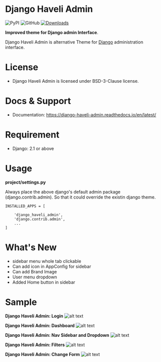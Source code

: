 # Django Haveli Admin

![PyPI](https://img.shields.io/pypi/v/django-haveli-admin)
![GitHub](https://img.shields.io/github/license/purnendukar/django-haveli-admin)
[![Downloads](https://pepy.tech/badge/django-haveli-admin)](https://pepy.tech/project/django-haveli-admin)

**Improved theme for Django admin Interface**.

Django Haveli Admin is alternative Theme for [Django](http://www.djangoproject.com) administration interface.

# License

* Django Haveli Admin is licensed under BSD-3-Clause license.


# Docs & Support

* Documentation: https://django-haveli-admin.readthedocs.io/en/latest/


# Requirement

* Django: 2.1 or above

# Usage

**project/settings.py**

Always place the above django's default admin package (django.contrib.admin). So that it could override the existin django theme.

```
INSTALLED_APPS = [

    'django_haveli_admin',
    'django.contrib.admin',
    ...
]
```

# What's New 

* sidebar menu whole tab clickable
* Can add icon in AppConfig for sidebar
* Can add Brand Image 
* User menu dropdown
* Added Home button in sidebar



# Sample

**Django Haveli Admin: Login**
![alt text](https://github.com/purnendukar/django-haveli-admin/blob/master/django_haveli_admin-sample/django_haveli_login.png?raw=true)

**Django Haveli Admin: Dashboard**
![alt text](https://github.com/purnendukar/django-haveli-admin/blob/master/django_haveli_admin-sample/django_haveli_branding.png?raw=true)

**Django Haveli Admin: Nav Sidebar and Dropdown**
![alt text](https://github.com/purnendukar/django-haveli-admin/blob/master/django_haveli_admin-sample/django_haveli_navicon_dropdown.png?raw=true)

**Django Haveli Admin: Filters**
![alt text](https://github.com/purnendukar/django-haveli-admin/blob/master/django_haveli_admin-sample/django_haveli_filters.png?raw=true)

**Django Haveli Admin: Change Form**
![alt text](https://github.com/purnendukar/django-haveli-admin/blob/master/django_haveli_admin-sample/django_haveli_changeform.png?raw=true)



